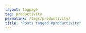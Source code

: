 ```yaml
---
layout: tagpage
tag: productivity
permalink: /tags/productivity/
title: "Posts tagged #productivity"
---
```

